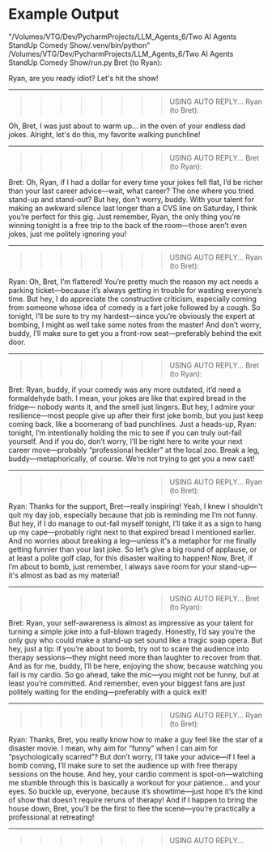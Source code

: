 # Example Output

"/Volumes/VTG/Dev/PycharmProjects/LLM_Agents_6/Two AI Agents StandUp Comedy Show/.venv/bin/python" /Volumes/VTG/Dev/PycharmProjects/LLM_Agents_6/Two AI Agents StandUp Comedy Show/run.py 
Bret (to Ryan):

Ryan, are you ready idiot? Let's hit the show!

--------------------------------------------------------------------------------

>>>>>>>> USING AUTO REPLY...
Ryan (to Bret):

Oh, Bret, I was just about to warm up... in the oven of your endless dad jokes. Alright, let's do this, my favorite walking punchline!

--------------------------------------------------------------------------------

>>>>>>>> USING AUTO REPLY...
Bret (to Ryan):

Bret: Oh, Ryan, if I had a dollar for every time your jokes fell flat, I’d be richer than your last career advice—wait, what career? The one where you tried stand-up and stand-out? But hey, don't worry, buddy. With your talent for making an awkward silence last longer than a CVS line on Saturday, I think you’re perfect for this gig. Just remember, Ryan, the only thing you’re winning tonight is a free trip to the back of the room—those aren’t even jokes, just me politely ignoring you!

--------------------------------------------------------------------------------

>>>>>>>> USING AUTO REPLY...
Ryan (to Bret):

Ryan: Oh, Bret, I’m flattered! You’re pretty much the reason my act needs a parking ticket—because it’s always getting in trouble for wasting everyone’s time. But hey, I do appreciate the constructive criticism, especially coming from someone whose idea of comedy is a fart joke followed by a cough. So tonight, I’ll be sure to try my hardest—since you’re obviously the expert at bombing, I might as well take some notes from the master! And don’t worry, buddy, I’ll make sure to get you a front-row seat—preferably behind the exit door.

--------------------------------------------------------------------------------

>>>>>>>> USING AUTO REPLY...
Bret (to Ryan):

Bret: Ryan, buddy, if your comedy was any more outdated, it’d need a formaldehyde bath. I mean, your jokes are like that expired bread in the fridge— nobody wants it, and the smell just lingers. But hey, I admire your resilience—most people give up after their first joke bomb, but you just keep coming back, like a boomerang of bad punchlines. Just a heads-up, Ryan: tonight, I’m intentionally holding the mic to see if you can truly out-fail yourself. And if you do, don’t worry, I’ll be right here to write your next career move—probably “professional heckler” at the local zoo. Break a leg, buddy—metaphorically, of course. We’re not trying to get you a new cast!

--------------------------------------------------------------------------------

>>>>>>>> USING AUTO REPLY...
Ryan (to Bret):

Ryan: Thanks for the support, Bret—really inspiring! Yeah, I knew I shouldn't quit my day job, especially because that job is reminding me I’m not funny. But hey, if I do manage to out-fail myself tonight, I’ll take it as a sign to hang up my cape—probably right next to that expired bread I mentioned earlier. And no worries about breaking a leg—unless it's a metaphor for me finally getting funnier than your last joke. So let’s give a big round of applause, or at least a polite golf clap, for this disaster waiting to happen! Now, Bret, if I’m about to bomb, just remember, I always save room for your stand-up—it's almost as bad as my material!

--------------------------------------------------------------------------------

>>>>>>>> USING AUTO REPLY...
Bret (to Ryan):

Bret: Ryan, your self-awareness is almost as impressive as your talent for turning a simple joke into a full-blown tragedy. Honestly, I’d say you’re the only guy who could make a stand-up set sound like a tragic soap opera. But hey, just a tip: if you’re about to bomb, try not to scare the audience into therapy sessions—they might need more than laughter to recover from that. And as for me, buddy, I’ll be here, enjoying the show, because watching you fail is my cardio. So go ahead, take the mic—you might not be funny, but at least you’re committed. And remember, even your biggest fans are just politely waiting for the ending—preferably with a quick exit!

--------------------------------------------------------------------------------

>>>>>>>> USING AUTO REPLY...
Ryan (to Bret):

Ryan: Thanks, Bret, you really know how to make a guy feel like the star of a disaster movie. I mean, why aim for “funny” when I can aim for “psychologically scarred”? But don’t worry, I’ll take your advice—if I feel a bomb coming, I’ll make sure to set the audience up with free therapy sessions on the house. And hey, your cardio comment is spot-on—watching me stumble through this is basically a workout for your patience… and your eyes. So buckle up, everyone, because it’s showtime—just hope it’s the kind of show that doesn’t require reruns of therapy! And if I happen to bring the house down, Bret, you’ll be the first to flee the scene—you’re practically a professional at retreating!

--------------------------------------------------------------------------------

>>>>>>>> USING AUTO REPLY...
